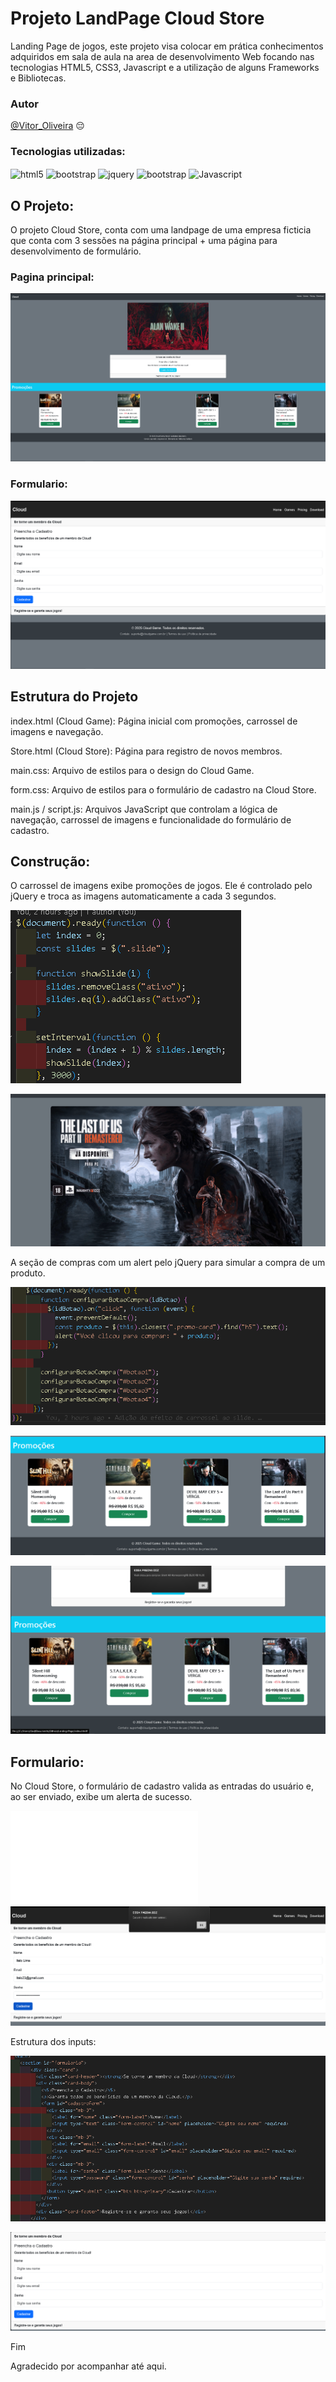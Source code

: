 # Projeto LandPage Cloud Store
Landing Page de jogos, este projeto visa colocar em prática conhecimentos adquiridos em sala de aula na area de desenvolvimento Web focando nas tecnologias HTML5, CSS3, Javascript e a utilização de alguns Frameworks e Bibliotecas.

### Autor
[@Vitor_Oliveira](https://github.com/Non-entityy) :pensive:


### Tecnologias utilizadas: 
  <div style= "display: inline_block">
    <img align = "center" alt = "html5" src = "https://img.shields.io/badge/HTML-239120?style=for-the-badge&logo=html5&logoColor=white">
    <img align = "center" alt = "bootstrap" src = "https://img.shields.io/badge/Bootstrap-563D7C?style=for-the-badge&logo=bootstrap&logoColor=white">
    <img align = "center" alt = "jquery" src = "https://img.shields.io/badge/jQuery-0769AD?style=for-the-badge&logo=jquery&logoColor=white">
    <img align = "center" alt = "bootstrap" src = "https://img.shields.io/badge/CSS3-1572B6?style=for-the-badge&logo=css3&logoColor=white">
    <img align = "center" alt = "Javascript" src = "https://img.shields.io/badge/JavaScript-F7DF1E?style=for-the-badge&logo=javascript&logoColor=black">
  </div>
  
## O Projeto: 

O projeto Cloud Store, conta com uma landpage de uma empresa ficticia que conta com 3 sessões na página principal + uma página para desenvolvimento de formulário.

### Pagina principal:
![image](./asseats/Imagens/Screenshot_1.png)

### Formulario:
![image](./asseats/Imagens/Screenshot_2.png)

## Estrutura do Projeto

index.html (Cloud Game): Página inicial com promoções, carrossel de imagens e navegação.

Store.html (Cloud Store): Página para registro de novos membros.

main.css: Arquivo de estilos para o design do Cloud Game.

form.css: Arquivo de estilos para o formulário de cadastro na Cloud Store.

main.js / script.js: Arquivos JavaScript que controlam a lógica de navegação, carrossel de imagens e funcionalidade do formulário de cadastro.


## Construção:

O carrossel de imagens exibe promoções de jogos. Ele é controlado pelo jQuery e troca as imagens automaticamente a cada 3 segundos.

![image](./asseats/Imagens/mainjs.png)


![Carrossel](./asseats/videos/Animação.gif)


A seção de compras com um alert pelo jQuery para simular a compra de um produto.

![image](./asseats/Imagens/mainjs2.png)

![image](./asseats/Imagens/comprar.png)

![image](./asseats/Imagens/compraralert.png)


## Formulario:

No Cloud Store, o formulário de cadastro valida as entradas do usuário e, ao ser enviado, exibe um alerta de sucesso.

![image](./asseats/Scripts/script.js)
![image](./asseats/Imagens/alertcadastro.png)

Estrutura dos inputs:

![image](./asseats/Imagens/input.png)

![image](./asseats/Imagens/areacadastro.png)

Fim

Agradecido por acompanhar até aqui.





